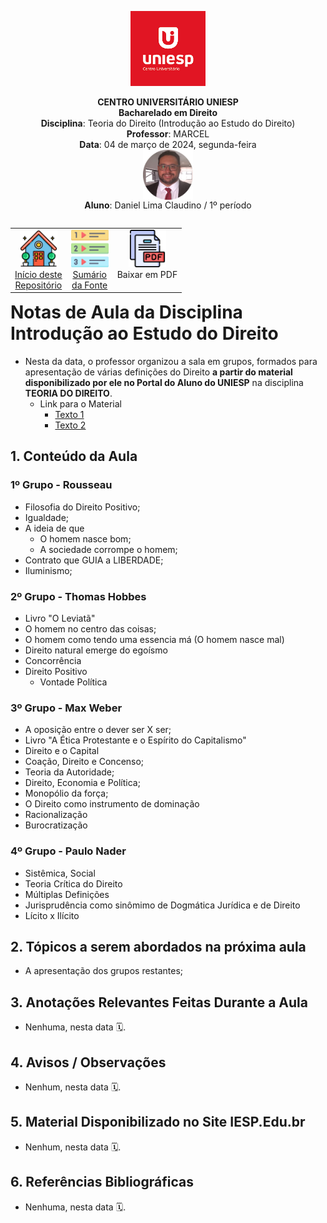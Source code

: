<div align="center">

<p align="center"><img height="120" src="../../../figuras/LOGO_UNIESP.png"> </p>

<p align="center"><b>CENTRO UNIVERSITÁRIO UNIESP</b><br>
<b>Bacharelado em Direito</b><br>
<b>Disciplina</b>: Teoria do Direito (Introdução ao Estudo do Direito)<br>
<b>Professor</b>: MARCEL<br>
<b>Data</b>: 04 de março de 2024, segunda-feira<br>
<img align="center" src="../../../figuras/FOTO_PERFIL_DANIEL_CLAUDINO_2023.png" width="80"><br>
<b>Aluno</b>: Daniel Lima Claudino / 1º período<br>
 </p>
</div>

<table align="right" border="0">
  <tr>
    <td align="center" valign="top">
      <a href="../../../README.md">
        <img src="https://github.com/dnlclaudino/imagens/blob/master/icones/icone-casa2.png?raw=true" heigh="60" width="60"><br>Início deste <br>Repositório
      </a>
    </td>
    <td align="center" valign="top">
      <a href="../README.md">
        <img src="https://github.com/dnlclaudino/imagens/blob/master/icones/icone-sumario.png?raw=true" heigh="60" width="60"><br>Sumário<br>da Fonte
      </a>
    </td>
    <td align="center" valign="top">
        <img src="https://github.com/dnlclaudino/imagens/blob/master/icones-aplicativos/pdf/pdf.png?raw=true" heigh="60" width="60"><br>Baixar em PDF
    </td>
  </tr>
</table><br><br><br><br><br>

# Notas de Aula da Disciplina Introdução ao Estudo do Direito

- Nesta da data, o professor organizou a sala em grupos, formados para apresentação de várias definições do Direito **a partir do material disponibilizado por ele no Portal do Aluno do UNIESP** na disciplina **TEORIA DO DIREITO**.
  - Link para o Material
    - [Texto 1]()
    - [Texto 2]()

## 1. Conteúdo da Aula

### 1º Grupo - Rousseau

- Filosofia do Direito Positivo;
- Igualdade;
- A ideia de que
  - O homem nasce bom;
  - A sociedade corrompe o homem;
- Contrato que GUIA a LIBERDADE;
- Iluminismo;

### 2º Grupo - Thomas Hobbes

- Livro "O Leviatã"
- O homem no centro das coisas;
- O homem como tendo uma essencia má (O homem nasce mal)
- Direito natural emerge do egoísmo
- Concorrência
- Direito Positivo
  - Vontade Política


### 3º Grupo - Max Weber

- A oposição entre o dever ser X ser;
- Livro "A Ética Protestante e o Espírito do Capitalismo"
- Direito e o Capital
- Coação, Direito e Concenso;
- Teoria da Autoridade;
- Direito, Economia e Política;
- Monopólio da força;
- O Direito como instrumento de dominação
- Racionalização
- Burocratização

### 4º Grupo - Paulo Nader

- Sistêmica, Social
- Teoria Crítica do Direito
- Múltiplas Definições
- Jurisprudência como sinômimo de Dogmática Jurídica e de Direito
- Lícito x Ilícito

## 2. Tópicos a serem abordados na próxima aula

- A apresentação dos grupos restantes;

## 3. Anotações Relevantes Feitas Durante a Aula

- Nenhuma, nesta data 🗓.

## 4. Avisos / Observações

- Nenhum, nesta data 🗓.

## 5. Material Disponibilizado no Site IESP.Edu.br

- Nenhum, nesta data 🗓.

## 6. Referências Bibliográficas

- Nenhuma, nesta data 🗓.